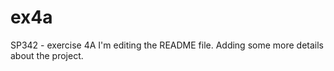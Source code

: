 # ex4a
SP342 - exercise 4A
I'm editing the README file. Adding some more details about the project.
